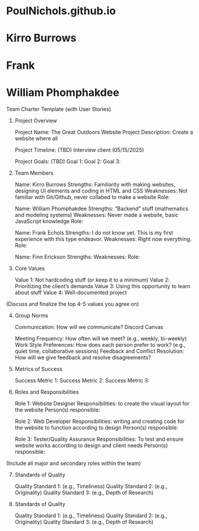 # PoulNichols.github.io

# Kirro Burrows
# Frank
# William Phomphakdee




Team Charter Template (with User Stories)
1. Project Overview

    Project Name: The Great Outdoors Website
    Project Description: Create a website where all 
  
    Project Timeline: (TBD)
Interview client (05/15/2025)  

    Project Goals: (TBD)
        Goal 1:
        Goal 2:
        Goal 3:

2. Team Members

    Name: Kirro Burrows
    Strengths: Familiarity with making websites, designing UI elements and coding in HTML and   CSS
    Weaknesses: Not familiar with Git/Github, never collabed to make a website
    Role:

    Name: William Phomphakdee
    Strengths: “Backend” stuff (mathematics and modeling systems)
    Weaknesses: Never made a website, basic JavaScript knowledge
    Role:

    Name: Frank Echols
    Strengths: I do not know yet. This is my first experience with this type endeavor.
    Weaknesses: Right now everything. 
    Role:

    Name: Finn Erickson
    Strengths:
    Weaknesses:
    Role:


3. Core Values

    Value 1: Not hardcoding stuff (or keep it to a minimum)
    Value 2: Prioritizing the client’s demands
    Value 3: Using this opportunity to learn about stuff
    Value 4: Well-documented project

(Discuss and finalize the top 4-5 values you agree on)

4. Group Norms

    Communication: How will we communicate? 
Discord
Canvas

    Meeting Frequency: How often will we meet? (e.g., weekly, bi-weekly)
    Work Style Preferences: How does each person prefer to work? (e.g., quiet time, collaborative sessions)
    Feedback and Conflict Resolution: How will we give feedback and resolve disagreements?

5. Metrics of Success

    Success Metric 1:
    Success Metric 2:
    Success Metric 3:

6. Roles and Responsibilities

    Role 1: Website Designer
    Responsibilities: to create the visual layout for the website
    Person(s) responsible:

    Role 2: Web Developer 
    Responsibilities: writing and creating code for the website to function according to design
    Person(s) responsible:

    Role 3: Tester/Quality Assurance
    Responsibilities: To test and ensure website works according to design and client needs
    Person(s) responsible:

(Include all major and secondary roles within the team)

7. Standards of Quality

    Quality Standard 1: (e.g., Timeliness)
    Quality Standard 2: (e.g., Originality)
    Quality Standard 3: (e.g., Depth of Research)


7. Standards of Quality

    Quality Standard 1: (e.g., Timeliness)
    Quality Standard 2: (e.g., Originality)
    Quality Standard 3: (e.g., Depth of Research)
